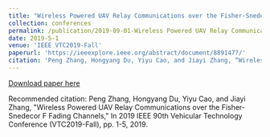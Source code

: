 ```yaml
---
title: "Wireless Powered UAV Relay Communications over the Fisher-Snedecoer F Fading Channels"
collection: conferences
permalink: /publication/2019-09-01-Wireless Powered UAV Relay Communications over the Fisher-Snedecoer F Fading Channels
date: 2019-5-1
venue: 'IEEE VTC2019-Fall'
paperurl: 'https://ieeexplore.ieee.org/abstract/document/8891477/'
citation: 'Peng Zhang, Hongyang Du, Yiyu Cao, and Jiayi Zhang, “Wireless Powered UAV Relay Communications over the Fisher-Snedecor F Fading Channels,” In 2019 IEEE 90th Vehicular Technology Conference (VTC2019-Fall), pp. 1-5, 2019.'
---
```


[Download paper here](https://ieeexplore.ieee.org/abstract/document/8891477/)

Recommended citation: Peng Zhang, Hongyang Du, Yiyu Cao, and Jiayi Zhang, "Wireless Powered UAV Relay Communications over the Fisher-Snedecor F Fading Channels," In 2019 IEEE 90th Vehicular Technology Conference (VTC2019-Fall), pp. 1-5, 2019.
